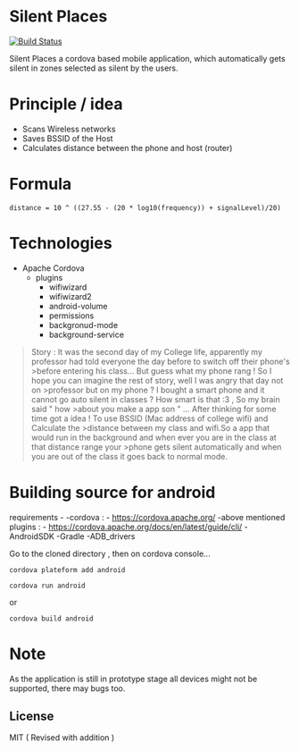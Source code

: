 # Silent Places
[![Build Status](https://travis-ci.org/joemccann/dillinger.svg?branch=master)](https://drive.google.com/open?id=148CBxwcaWcS-P1IJueH28tNSFCuc3WVD)  

Silent Places a cordova based mobile application, which automatically gets silent in zones selected as silent by the users.

# Principle / idea

  - Scans Wireless networks
  - Saves BSSID of the Host
  - Calculates distance between the phone and host (router)

# Formula 

    distance = 10 ^ ((27.55 - (20 * log10(frequency)) + signalLevel)/20)


# Technologies
- Apache Cordova 
  - plugins
     - wifiwizard
     - wifiwizard2
     - android-volume
     - permissions
     - backgronud-mode
     - background-service

>Story : It was the second day of my College life, apparently my professor had told everyone the day before to switch off their phone's >before entering his class... But guess what my phone rang ! So I hope you can imagine the rest of story, well I was angry that day not on >professor but on my phone ? I bought a smart phone and it cannot go auto silent in classes ? How smart is that :3 , So my brain said " how >about you make a app son " ... After thinking for some time got a idea ! To use BSSID (Mac address of college wifi) and Calculate the >distance between my class and wifi.So a app that would run in the background and when ever you are in the class at that distance range your >phone gets silent automatically and when you are out of the class it goes back to normal mode. 

# Building source for android
requirements - 
 -cordova : - https://cordova.apache.org/
 -above mentioned plugins : - https://cordova.apache.org/docs/en/latest/guide/cli/
 -AndroidSDK
 -Gradle
 -ADB_drivers

 
 Go to the cloned directory , then on cordova console...
 
    cordova plateform add android 
    
    cordova run android

or 

    cordova build android

# Note
As the application is still in prototype stage all devices might not be supported, there may bugs too.

License
----

MIT ( Revised with addition )


